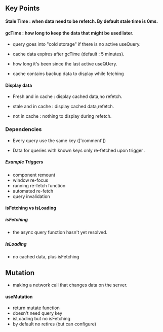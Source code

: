 ## Key Points

#### Stale Time : when data need to be refetch. By default stale time is 0ms.

#### gcTime : how long to keep the data that might be used later.

- query goes into "cold storage" if there is no active useQuery.
- cache data expires after gcTime (default : 5 minutes).
- how long it's been since the last active useQUery.

- cache contains backup data to display while fetching

#### Display data

- Fresh and in cache : display cached data,no refetch.

- stale and in cache : display cached data,refetch.

- not in cache : nothing to display during refetch.

### Dependencies

- Every query use the same key (['comment'])

- Data for queries with known keys only re-fetched upon trigger .

##### Example Triggers

- component remount
- window re-focus
- running re-fetch function
- automated re-fetch
- query invalidation

#### isFetching vs isLoading

##### isFetching

- the async query function hasn't yet resolved.

##### isLoading

- no cached data, plus isFetching

## Mutation

- making a network call that changes data on the server.

#### useMutation

- return mutate function
- doesn't need query key
- isLoading but no isFetching
- by default no retires (but can configure)
